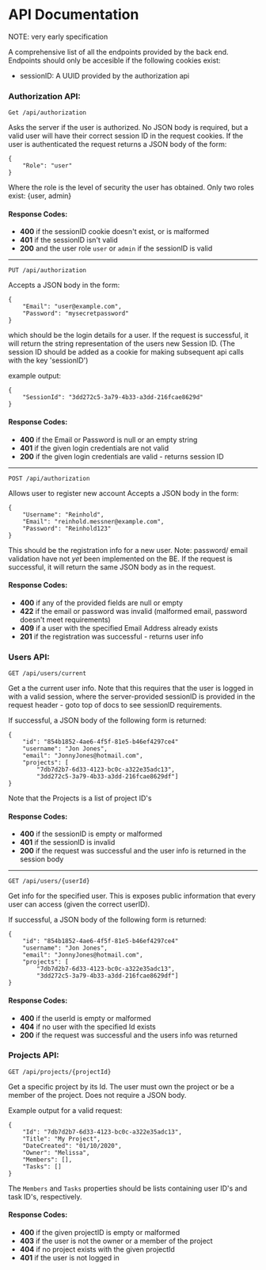 ﻿# API Documentation
NOTE: very early specification

A comprehensive list of all the endpoints provided by the back end. Endpoints should only be accesible if the following cookies exist:
- sessionID: A UUID provided by the authorization api

### Authorization API:
`Get /api/authorization`

Asks the server if the user is authorized. No JSON body is required, but a valid user will have their correct session ID in the request cookies.
If the user is authenticated the request returns a JSON body of the form:

```
{
	"Role": "user"
}
```

Where the role is the level of security the user has obtained. Only two roles exist: {user, admin}

#### Response Codes:
- **400** if the sessionID cookie doesn't exist, or is malformed
- **401** if the sessionID isn't valid
- **200** and the user role `user` or `admin` if the sessionID is valid

___
`PUT /api/authorization`

Accepts a JSON body in the form:
```
{
	"Email": "user@example.com",
	"Password": "mysecretpassword" 
}
```
which should be the login details for a user.
If the request is successful, it will return the string representation of the users new Session ID. (The session ID should be added as a cookie for making subsequent api calls with the key 'sessionID')

example output:
```
{
	"SessionId": "3dd272c5-3a79-4b33-a3dd-216fcae8629d"
}
```

#### Response Codes:
- **400** if the Email or Password is null or an empty string
- **401** if the given login credentials are not valid
- **200** if the given login credentials are valid - returns session ID

___
`POST /api/authorization`

Allows user to register new account
Accepts a JSON body in the form:
```
{
	"Username": "Reinhold",
	"Email": "reinhold.messner@example.com",
	"Password": "Reinhold123"
}
```

This should be the registration info for a new user.
Note: password/ email validation have not *yet* been implemented on the BE.
If the request is successful, it will return the same JSON body as in the request.

#### Response Codes:
- **400** if any of the provided fields are null or empty
- **422** if the email or password was invalid (malformed email, password doesn't meet requirements)
- **409** if a user with the specified Email Address already exists
- **201** if the registration was successful - returns user info

### Users API:
`GET /api/users/current`

Get a the current user info. Note that this requires that the user is logged in with a valid session, where the server-provided sessionID is provided in the request header - goto top of docs to see sessionID requirements.

If successful, a JSON body of the following form is returned:
```
{
	"id": "854b1852-4ae6-4f5f-81e5-b46ef4297ce4"
	"username": "Jon Jones", 
	"email": "JonnyJones@hotmail.com", 
	"projects": [
		"7db7d2b7-6d33-4123-bc0c-a322e35adc13", 
		"3dd272c5-3a79-4b33-a3dd-216fcae8629df"]
}
```
Note that the Projects is a list of project ID's

#### Response Codes:
- **400** if the sessionID is empty or malformed
- **401** if the sessionID is invalid
- **200** if the request was successful and the user info is returned in the session body

___
`GET /api/users/{userId}`

Get info for the specified user. This is exposes public information that every user can access (given the correct userID). 

If successful, a JSON body of the following form is returned:
```
{
	"id": "854b1852-4ae6-4f5f-81e5-b46ef4297ce4"
	"username": "Jon Jones", 
	"email": "JonnyJones@hotmail.com", 
	"projects": [
		"7db7d2b7-6d33-4123-bc0c-a322e35adc13", 
		"3dd272c5-3a79-4b33-a3dd-216fcae8629df"]
}
```

#### Response Codes:
- **400** if the userId is empty or malformed
- **404** if no user with the specified Id exists
- **200** if the request was successful and the users info was returned

### Projects API:
`GET /api/projects/{projectId}`

Get a specific project by its Id. The user must own the project or be a member of the project.
Does not require a JSON body.

Example output for a valid request:
```
{
	"Id": "7db7d2b7-6d33-4123-bc0c-a322e35adc13", 
	"Title": "My Project", 
	"DateCreated": "01/10/2020", 
	"Owner": "Melissa", 
	"Members": [], 
	"Tasks": []
}
```

The `Members` and `Tasks` properties should be lists containing user ID's and task ID's, respectively.

#### Response Codes:
- **400** if the given projectID is empty or malformed
- **403** if the user is not the owner or a member of the project
- **404** if no project exists with the given projectId
- **401** if the user is not logged in
